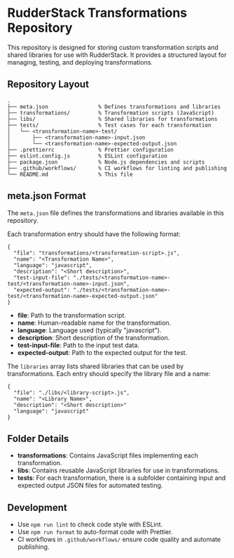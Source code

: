 # RudderStack Transformations Repository

This repository is designed for storing custom transformation scripts and shared libraries for use with RudderStack. It provides a structured layout for managing, testing, and deploying transformations.

## Repository Layout

```
.
├── meta.json                % Defines transformations and libraries
├── transformations/         % Transformation scripts (JavaScript)
├── libs/                    % Shared libraries for transformations
├── tests/                   % Test cases for each transformation
│   └── <transformation-name>-test/
│       ├── <transformation-name>-input.json
│       └── <transformation-name>-expected-output.json
├── .prettierrc              % Prettier configuration
├── eslint.config.js         % ESLint configuration
├── package.json             % Node.js dependencies and scripts
├── .github/workflows/       % CI workflows for linting and publishing
└── README.md                % This file
```

## meta.json Format

The `meta.json` file defines the transformations and libraries available in this repository.

Each transformation entry should have the following format:

```
{
  "file": "transformations/<transformation-script>.js",
  "name": "<Transformation Name>",
  "language": "javascript",
  "description": "<Short description>",
  "test-input-file": "./tests/<transformation-name>-test/<transformation-name>-input.json",
  "expected-output": "./tests/<transformation-name>-test/<transformation-name>-expected-output.json"
}
```

- **file**: Path to the transformation script.
- **name**: Human-readable name for the transformation.
- **language**: Language used (typically "javascript").
- **description**: Short description of the transformation.
- **test-input-file**: Path to the input test data.
- **expected-output**: Path to the expected output for the test.

The `libraries` array lists shared libraries that can be used by transformations. Each entry should specify the library file and a name:

```
{
  "file": "./libs/<library-script>.js",
  "name": "<Library Name>",
  "description": "<Short description>"
  "language": "javascript"
}
```

## Folder Details

- **transformations**: Contains JavaScript files implementing each transformation.
- **libs**: Contains reusable JavaScript libraries for use in transformations.
- **tests**: For each transformation, there is a subfolder containing input and expected output JSON files for automated testing.

## Development

- Use `npm run lint` to check code style with ESLint.
- Use `npm run format` to auto-format code with Prettier.
- CI workflows in `.github/workflows/` ensure code quality and automate publishing.
